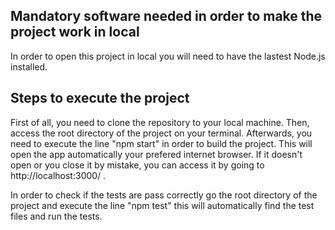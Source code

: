 ## Mandatory software needed in order to make the project work in local
In order to open this project in local you will need to have the lastest Node.js installed.

## Steps to execute the project
First of all, you need to clone the repository to your local machine.
Then, access the root directory of the project on your terminal.
Afterwards, you need to execute the line "npm start" in order to build the project. This will open the app automatically your prefered internet browser. If it doesn't open or you close it by mistake, you can access it by going to http://localhost:3000/ .

In order to check if the tests are pass correctly go the root directory of the project and execute the line "npm test" this will automatically find the test files and run the tests.

